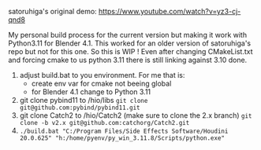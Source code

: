 satoruhiga's original
demo: https://www.youtube.com/watch?v=yz3-cj-qnd8

My personal build process for the current version but making it work with Python3.11 for Blender 4.1.
This worked for an older version of satoruhiga's repo but not for this one. So this is WIP !
Even after changing CMakeList.txt and forcing cmake to us python 3.11 there is still linking against 3.10
done.

1. adjust build.bat to you environment. For me that is:
   - create env var for cmake not beeing global
   - for Blender 4.1 change to Python 3.11
3. git clone pybind11 to /hio/libs ```git clone git@github.com:pybind/pybind11.git```
4. git clone Catch2 to /hio/Catch2 (make sure to clone the 2.x branch) ```git clone -b v2.x git@github.com:catchorg/Catch2.git```
5. ```./build.bat "C:/Program Files/Side Effects Software/Houdini 20.0.625" "h:/home/pyenv/py_win_3.11.8/Scripts/python.exe"```
